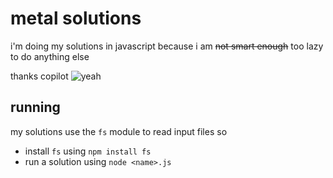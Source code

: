# metal solutions
i'm doing my solutions in javascript because i am ~~not smart enough~~ too lazy to do anything else

thanks copilot
![yeah](https://carbon.is-inside.me/yKeOMSFg.png)

## running
my solutions use the `fs` module to read input files so
 - install `fs` using `npm install fs`
 - run a solution using `node <name>.js`